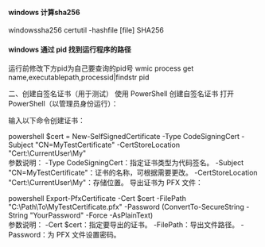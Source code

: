 







####  windows 计算sha256
windowssha256
certutil -hashfile [file] SHA256






#### windows 通过 pid 找到运行程序的路径

运行前修改下方pid为自己要查询的pid号
wmic process get name,executablepath,processid|findstr pid


二、创建自签名证书（用于测试）
使用 PowerShell 创建自签名证书
打开 PowerShell（以管理员身份运行）：

输入以下命令创建证书：

powershell
$cert = New-SelfSignedCertificate -Type CodeSigningCert -Subject "CN=MyTestCertificate" -CertStoreLocation "Cert:\CurrentUser\My"  
参数说明：
-Type CodeSigningCert：指定证书类型为代码签名。
-Subject "CN=MyTestCertificate"：证书的名称，可根据需要更改。
-CertStoreLocation "Cert:\CurrentUser\My"：存储位置。
导出证书为 PFX 文件：

powershell
Export-PfxCertificate -Cert $cert -FilePath "C:\Path\To\MyTestCertificate.pfx" -Password (ConvertTo-SecureString -String "YourPassword" -Force -AsPlainText)  
参数说明：
-Cert $cert：指定要导出的证书。
-FilePath：导出文件路径。
-Password：为 PFX 文件设置密码。

